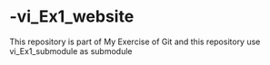 -vi_Ex1_website
===============

This repository is part of My Exercise of Git and this repository use vi_Ex1_submodule as submodule
